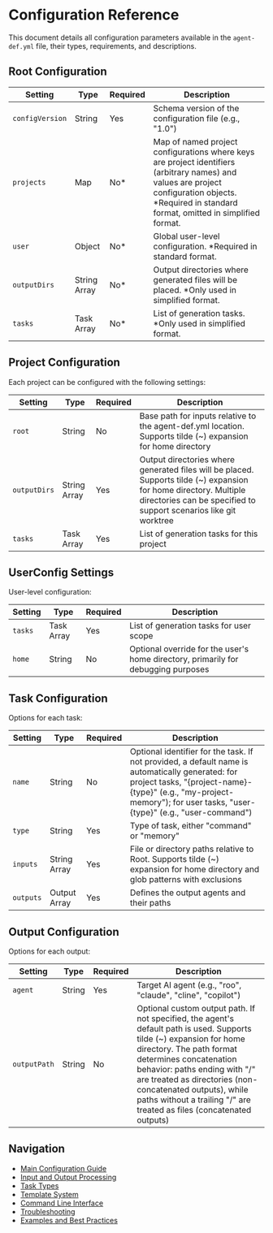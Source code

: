 # Configuration Reference

This document details all configuration parameters available in the `agent-def.yml` file, their types, requirements, and descriptions.

## Root Configuration

| Setting | Type | Required | Description |
|---------|------|----------|-------------|
| `configVersion` | String | Yes | Schema version of the configuration file (e.g., "1.0") |
| `projects` | Map | No* | Map of named project configurations where keys are project identifiers (arbitrary names) and values are project configuration objects. *Required in standard format, omitted in simplified format. |
| `user` | Object | No* | Global user-level configuration. *Required in standard format. |
| `outputDirs` | String Array | No* | Output directories where generated files will be placed. *Only used in simplified format. |
| `tasks` | Task Array | No* | List of generation tasks. *Only used in simplified format. |

## Project Configuration

Each project can be configured with the following settings:

| Setting | Type | Required | Description |
|---------|------|----------|-------------|
| `root` | String | No | Base path for inputs relative to the agent-def.yml location. Supports tilde (~) expansion for home directory |
| `outputDirs` | String Array | Yes | Output directories where generated files will be placed. Supports tilde (~) expansion for home directory. Multiple directories can be specified to support scenarios like git worktree |
| `tasks` | Task Array | Yes | List of generation tasks for this project |

## UserConfig Settings

User-level configuration:

| Setting | Type | Required | Description |
|---------|------|----------|-------------|
| `tasks` | Task Array | Yes | List of generation tasks for user scope |
| `home` | String | No | Optional override for the user's home directory, primarily for debugging purposes |

## Task Configuration

Options for each task:

| Setting | Type | Required | Description |
|---------|------|----------|-------------|
| `name` | String | No | Optional identifier for the task. If not provided, a default name is automatically generated: for project tasks, "{project-name}-{type}" (e.g., "my-project-memory"); for user tasks, "user-{type}" (e.g., "user-command") |
| `type` | String | Yes | Type of task, either "command" or "memory" |
| `inputs` | String Array | Yes | File or directory paths relative to Root. Supports tilde (~) expansion for home directory and glob patterns with exclusions |
| `outputs` | Output Array | Yes | Defines the output agents and their paths |

## Output Configuration

Options for each output:

| Setting | Type | Required | Description |
|---------|------|----------|-------------|
| `agent` | String | Yes | Target AI agent (e.g., "roo", "claude", "cline", "copilot") |
| `outputPath` | String | No | Optional custom output path. If not specified, the agent's default path is used. Supports tilde (~) expansion for home directory. The path format determines concatenation behavior: paths ending with "/" are treated as directories (non-concatenated outputs), while paths without a trailing "/" are treated as files (concatenated outputs) |

## Navigation

- [Main Configuration Guide](config.md)
- [Input and Output Processing](input-output.md)
- [Task Types](task-types.md)
- [Template System](templates.md)
- [Command Line Interface](cli.md)
- [Troubleshooting](troubleshooting.md)
- [Examples and Best Practices](examples.md)